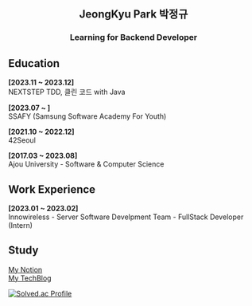 <h2 align="center">JeongKyu Park 박정규</h2>
<h3 align="center"> Learning for Backend Developer</h3>


<h2>Education</h2>

**[2023.11 ~ 2023.12]**<br>
NEXTSTEP TDD, 클린 코드 with Java <br>

**[2023.07 ~ ]**<br>
SSAFY (Samsung Software Academy For Youth)<br>

**[2021.10 ~ 2022.12]**<br>
42Seoul

**[2017.03 ~ 2023.08]**<br>
Ajou University - Software & Computer Science


<h2>Work Experience</h2>

**[2023.01 ~ 2023.02]**<br>
Innowireless - Server Software Develpment Team - FullStack Developer (Intern)

<h2>Study</h2>

[My Notion](https://jeounpar.notion.site/JeongKyu-Park-639628958549428893c9b5261feccaa9)<br>
[My TechBlog](https://jeounpar.tistory.com/)

[![Solved.ac Profile](http://mazassumnida.wtf/api/v2/generate_badge?boj=cdex6531)](https://solved.ac/cdex6531/)


